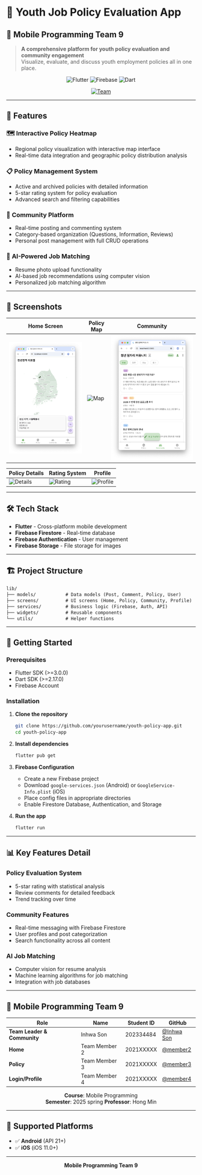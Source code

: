 # 🐰 Youth Job Policy Evaluation App
## 📱 Mobile Programming Team 9

> **A comprehensive platform for youth policy evaluation and community engagement**  
> Visualize, evaluate, and discuss youth employment policies all in one place.

<div align="center">

![Flutter](https://img.shields.io/badge/Flutter-02569B?style=for-the-badge&logo=flutter&logoColor=white)
![Firebase](https://img.shields.io/badge/Firebase-FFCA28?style=for-the-badge&logo=firebase&logoColor=black)
![Dart](https://img.shields.io/badge/Dart-0175C2?style=for-the-badge&logo=dart&logoColor=white)

[![Team](https://img.shields.io/badge/Team-9-blue.svg?style=flat-square)](https://github.com/yourusername/youth-policy-app)

</div>

---

## 🚀 Features

### 🗺️ **Interactive Policy Heatmap**
- Regional policy visualization with interactive map interface
- Real-time data integration and geographic policy distribution analysis

### 📋 **Policy Management System**
- Active and archived policies with detailed information
- 5-star rating system for policy evaluation
- Advanced search and filtering capabilities

### 💬 **Community Platform**
- Real-time posting and commenting system
- Category-based organization (Questions, Information, Reviews)
- Personal post management with full CRUD operations

### 🤖 **AI-Powered Job Matching**
- Resume photo upload functionality
- AI-based job recommendations using computer vision
- Personalized job matching algorithm

---

## 📸 Screenshots

<div align="center">

| Home Screen | Policy Map | Community |
|-------------|------------|-----------|
| ![Home](screenshots/home.png) | ![Map](screenshots/map.png) | ![Community](screenshots/community.png) |

| Policy Details | Rating System | Profile |
|----------------|---------------|---------|
| ![Details](screenshots/details.png) | ![Rating](screenshots/rating.png) | ![Profile](screenshots/profile.png) |

</div>

---

## 🛠️ Tech Stack

- **Flutter** - Cross-platform mobile development
- **Firebase Firestore** - Real-time database
- **Firebase Authentication** - User management
- **Firebase Storage** - File storage for images

---

## 🏗️ Project Structure

```
lib/
├── models/           # Data models (Post, Comment, Policy, User)
├── screens/          # UI screens (Home, Policy, Community, Profile)
├── services/         # Business logic (Firebase, Auth, API)
├── widgets/          # Reusable components
└── utils/            # Helper functions
```

---

## 🚀 Getting Started

### Prerequisites
- Flutter SDK (>=3.0.0)
- Dart SDK (>=2.17.0)
- Firebase Account

### Installation

1. **Clone the repository**
   ```bash
   git clone https://github.com/yourusername/youth-policy-app.git
   cd youth-policy-app
   ```

2. **Install dependencies**
   ```bash
   flutter pub get
   ```

3. **Firebase Configuration**
   - Create a new Firebase project
   - Download `google-services.json` (Android) or `GoogleService-Info.plist` (iOS)
   - Place config files in appropriate directories
   - Enable Firestore Database, Authentication, and Storage

4. **Run the app**
   ```bash
   flutter run
   ```

---

## 📊 Key Features Detail

### **Policy Evaluation System**
- 5-star rating with statistical analysis
- Review comments for detailed feedback
- Trend tracking over time

### **Community Features**
- Real-time messaging with Firebase Firestore
- User profiles and post categorization
- Search functionality across all content

### **AI Job Matching**
- Computer vision for resume analysis
- Machine learning algorithms for job matching
- Integration with job databases

---

## 👥 Mobile Programming Team 9

<div align="center">

| Role | Name | Student ID | GitHub |
|------|------|------------|--------|
| **Team Leader & Community** | Inhwa Son | 202334484 | [@Inhwa Son](https://github.com/hwm31) |
| **Home** | Team Member 2 | 2021XXXXX | [@member2](https://github.com/member2) |
| **Policy** | Team Member 3 | 2021XXXXX | [@member3](https://github.com/member3) |
| **Login/Profile** | Team Member 4 | 2021XXXXX | [@member4](https://github.com/member4) |

**Course**: Mobile Programming  
**Semester**: 2025 spring 
**Professor**: Hong Min

</div>

---

## 📱 Supported Platforms

- ✅ **Android** (API 21+)
- ✅ **iOS** (iOS 11.0+)

---

<div align="center">

**Mobile Programming Team 9**

</div>
